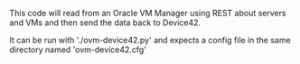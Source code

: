 This code will read from an Oracle VM Manager using REST about servers and VMs and then send the data back to Device42.

It can be run with './ovm-device42.py' and expects a config file in the same directory named 'ovm-device42.cfg'
